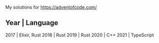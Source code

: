 My solutions for https://adventofcode.com/

Year | Language
---------------
2017 | Elixir, Rust
2018 | Rust
2019 | Rust
2020 | C++
2021 | TypeScript

